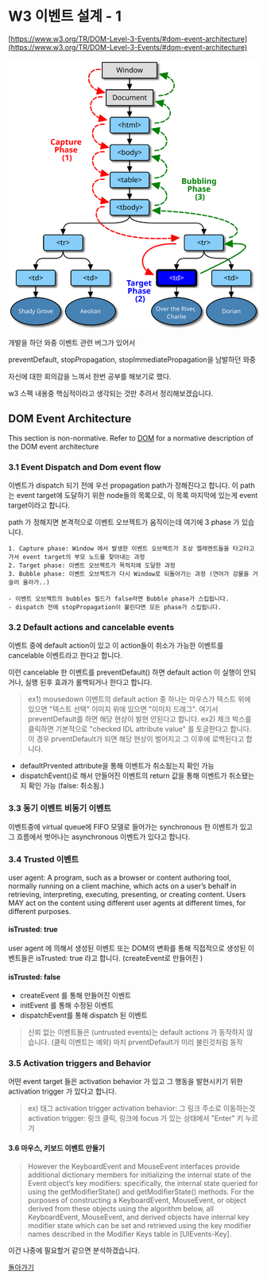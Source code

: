 # W3 이벤트 설계 - 1

[https://www.w3.org/TR/DOM-Level-3-Events/#dom-event-architecture](https://www.w3.org/TR/DOM-Level-3-Events/#dom-event-architecture)

![event-flow](./eventflow.svg)

개발을 하던 와중 이벤트 관련 버그가 있어서

preventDefault, stopPropagation, stopImmediatePropagation을 남발하던 와중

자신에 대한 회의감을 느껴서 한번 공부를 해보기로 했다.

w3 스펙 내용중 핵심적이라고 생각되는 것만 추려서 정리해보겠습니다.

## DOM Event Architecture

This section is non-normative. Refer to [DOM](https://dom.spec.whatwg.org/) for a normative description of the DOM event architecture

### 3.1 Event Dispatch and Dom event flow

이벤트가 dispatch 되기 전에 우선 propagation path가 정해진다고 합니다. 이 path 는 event target에 도달하기 위한 node들의 목록으로,
이 목록 마지막에 있는게 event target이라고 합니다.

path 가 정해지면 본격적으로 이벤트 오브젝트가 움직이는데 여기에 3 phase 가 있습니다.

    1. Capture phase: Window 에서 발생한 이벤트 오브젝트가 조상 엘레멘트들을 타고타고 가서 event target의 부모 노드를 찾아내는 과정
    2. Target phase: 이벤트 오브젝트가 목적지에 도달한 과정
    3. Bubble phase: 이벤트 오브젝트가 다시 Window로 되돌아가는 과정 (연어가 강물을 거슬러 올라가..)

    - 이벤트 오브젝트의 bubbles 필드가 false라면 Bubble phase가 스킵됩니다.
    - dispatch 전에 stopPropagation이 불린다면 모든 phase가 스킵됩니다.

### 3.2 Default actions and cancelable events

이벤트 중에 default action이 있고 이 action들이 취소가 가능한 이벤트를 cancelable 이벤트라고 한다고 합니다.

이런 cancelable 한 이벤트를 preventDefault() 하면 default action 이 실행이 안되거나, 실행 된후 효과가 롤백되거나 한다고 합니다.

> ex1) mousedown 이벤트의 default action 중 하나는 마우스가 텍스트 위에 있으면 "텍스트 선택" 이미지 위애 있으면 "이미지 드래그". 여기서 preventDefault를 하면 해당 현상이 발현 안된다고 합니다.
> ex2) 체크 박스를 클릭하면 기본적으로 "checked IDL attribute value" 를 토글한다고 합니다. 이 경우 prventDefault가 되면 해당 현상이 벌어지고 그 이후에 로백된다고 합니다.

- defaultPrvented attribute을 통해 이벤트가 취소됬는지 확인 가능
- dispatchEvent()로 해서 만들어진 이벤트의 return 값을 통해 이벤트가 취소됐는지 확인 가능 (false: 취소됨.)

### 3.3 동기 이벤트 비동기 이벤트

이벤트중에 virtual queue에 FIFO 모델로 들어가는 synchronous 한 이벤트가 있고 그 흐름에서 벗어나는 asynchronous 이벤트가 있다고 합니다.

### 3.4 Trusted 이벤트

user agent: A program, such as a browser or content authoring tool, normally running on a client machine, which acts on a user’s behalf in retrieving, interpreting, executing, presenting, or creating content. Users MAY act on the content using different user agents at different times, for different purposes.

#### isTrusted: true

user agent 에 의해서 생성된 이벤트 또는 DOM의 변화를 통해 직접적으로 생성된 이벤트들은 isTrusted: true 라고 합니다. (createEvent로 만들어진 )

#### isTrusted: false

- createEvent 를 통해 만들어진 이벤트
- initEvent 를 통해 수정된 이벤트
- dispatchEvent를 통해 dispatch 된 이벤트

> 신뢰 없는 이벤트들은 (untrusted events)는 default actions 가 동작하지 않습니다. (클릭 이벤트는 예외) 마치 prventDefault가 미리 불린것처럼 동작

### 3.5 Activation triggers and Behavior

어떤 event target 들은 activation behavior 가 있고 그 행동을 발현시키기 위한 activation trigger 가 있다고 합니다.

> ex) <a></a> 태그 activation trigger
> activation behavior: 그 링크 주소로 이동하는것
> activation trigger: 링크 클릭, 링크에 focus 가 있는 상태에서 "Enter" 키 누르기

#### 3.6 마우스, 키보드 이벤트 만들기

> However the KeyboardEvent and MouseEvent interfaces provide additional dictionary members for initializing the internal state of the Event object’s key modifiers: specifically, the internal state queried for using the getModifierState() and getModifierState() methods.
> For the purposes of constructing a KeyboardEvent, MouseEvent, or object derived from these objects using the algorithm below, all KeyboardEvent, MouseEvent, and derived objects have internal key modifier state which can be set and retrieved using the key modifier names described in the Modifier Keys table in [UIEvents-Key].

이건 나중에 필요할거 같으면 분석하겠습니다.

[돌아가기](../../README.md)
